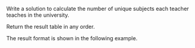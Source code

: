 Write a solution to calculate the number of unique subjects each teacher teaches in the university.

Return the result table in any order.

The result format is shown in the following example.